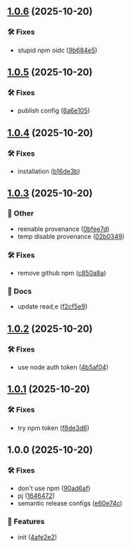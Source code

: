 ## [1.0.6](https://github.com/SkeLLLa/lint-config/compare/v1.0.5...v1.0.6) (2025-10-20)

### 🛠 Fixes

* stupid npm oidc ([9b684e5](https://github.com/SkeLLLa/lint-config/commit/9b684e529046d4c61978ea3ca053c25fb0d83995))

## [1.0.5](https://github.com/SkeLLLa/lint-config/compare/v1.0.4...v1.0.5) (2025-10-20)

### 🛠 Fixes

* publish config ([6a6e105](https://github.com/SkeLLLa/lint-config/commit/6a6e1058ec3c51226ea3b83d12ff009415b7851a))

## [1.0.4](https://github.com/SkeLLLa/lint-config/compare/v1.0.3...v1.0.4) (2025-10-20)

### 🛠 Fixes

* installation ([b16de3b](https://github.com/SkeLLLa/lint-config/commit/b16de3ba498c2980c6633204f16f4d1ae095ec30))

## [1.0.3](https://github.com/SkeLLLa/lint-config/compare/v1.0.2...v1.0.3) (2025-10-20)

### 🧾 Other

* reenable provenance ([0bfee7d](https://github.com/SkeLLLa/lint-config/commit/0bfee7dde42c9ce097163ad29a4853b6b223482e))
* temp disable provenance ([02b0349](https://github.com/SkeLLLa/lint-config/commit/02b034964a000e670544b5f95a79178cccbddd2d))

### 🛠 Fixes

* remove github npm ([c850a8a](https://github.com/SkeLLLa/lint-config/commit/c850a8afeae2ac90bb86f60e5971808f9e25648a))

### 📔 Docs

* update read,e ([f2cf5e9](https://github.com/SkeLLLa/lint-config/commit/f2cf5e900140d1d5a945700d920e971a4ccdad2f))

## [1.0.2](https://github.com/SkeLLLa/lint-config/compare/v1.0.1...v1.0.2) (2025-10-20)

### 🛠 Fixes

* use node auth token ([4b5af04](https://github.com/SkeLLLa/lint-config/commit/4b5af04d166fe4aafc8f0779db093855cd5eca96))

## [1.0.1](https://github.com/SkeLLLa/lint-config/compare/v1.0.0...v1.0.1) (2025-10-20)

### 🛠 Fixes

* try npm token ([f8de3d6](https://github.com/SkeLLLa/lint-config/commit/f8de3d608cf9a976f20f34732c74649be2f8333c))

## 1.0.0 (2025-10-20)

### 🛠 Fixes

* don't use npm ([90ad6af](https://github.com/SkeLLLa/lint-config/commit/90ad6af7557b3487d0e59fa861141e9637384d66))
* pj ([1646472](https://github.com/SkeLLLa/lint-config/commit/16464727ac11a93484fe0c01d5c25c3727677d9d))
* semantic release configs ([e60e74c](https://github.com/SkeLLLa/lint-config/commit/e60e74cc02148cd543323a156173ebe151adaf39))

### 🚀 Features

* init ([4afe2e2](https://github.com/SkeLLLa/lint-config/commit/4afe2e2b1ad54ec06b7f5ee47d2c1a91f72b7683))
